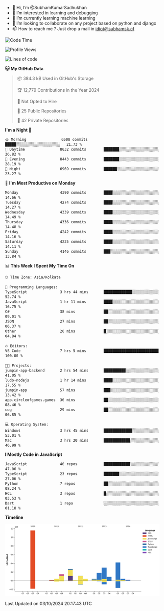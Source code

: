- 👋 Hi, I’m @SubhamKumarSadhukhan
- 👀 I’m interested in learning and debugging
- 🌱 I’m currently learning machine learning
- 💞️ I’m looking to collaborate on any project based on python and django
- 📫 How to reach me ?
      Just drop a mail in idiot@subhamsk.cf

<!---
SubhamKumarSadhukhan/SubhamKumarSadhukhan is a ✨ special ✨ repository because its `README.md` (this file) appears on your GitHub profile.
You can click the Preview link to take a look at your changes.
--->


<!--START_SECTION:waka-->
![Code Time](http://img.shields.io/badge/Code%20Time-2%2C553%20hrs%2026%20mins-blue)

![Profile Views](http://img.shields.io/badge/Profile%20Views-5-blue)

![Lines of code](https://img.shields.io/badge/From%20Hello%20World%20I%27ve%20Written-2.8%20million%20lines%20of%20code-blue)

**🐱 My GitHub Data** 

> 📦 384.3 kB Used in GitHub's Storage 
 > 
> 🏆 12,779 Contributions in the Year 2024
 > 
> 🚫 Not Opted to Hire
 > 
> 📜 25 Public Repositories 
 > 
> 🔑 42 Private Repositories 
 > 
**I'm a Night 🦉** 

```text
🌞 Morning                6508 commits        █████░░░░░░░░░░░░░░░░░░░░   21.73 % 
🌆 Daytime                8032 commits        ███████░░░░░░░░░░░░░░░░░░   26.82 % 
🌃 Evening                8443 commits        ███████░░░░░░░░░░░░░░░░░░   28.19 % 
🌙 Night                  6969 commits        ██████░░░░░░░░░░░░░░░░░░░   23.27 % 
```
📅 **I'm Most Productive on Monday** 

```text
Monday                   4390 commits        ████░░░░░░░░░░░░░░░░░░░░░   14.66 % 
Tuesday                  4274 commits        ████░░░░░░░░░░░░░░░░░░░░░   14.27 % 
Wednesday                4339 commits        ████░░░░░░░░░░░░░░░░░░░░░   14.49 % 
Thursday                 4336 commits        ████░░░░░░░░░░░░░░░░░░░░░   14.48 % 
Friday                   4242 commits        ████░░░░░░░░░░░░░░░░░░░░░   14.16 % 
Saturday                 4225 commits        ████░░░░░░░░░░░░░░░░░░░░░   14.11 % 
Sunday                   4146 commits        ███░░░░░░░░░░░░░░░░░░░░░░   13.84 % 
```


📊 **This Week I Spent My Time On** 

```text
🕑︎ Time Zone: Asia/Kolkata

💬 Programming Languages: 
TypeScript               3 hrs 44 mins       █████████████░░░░░░░░░░░░   52.74 % 
JavaScript               1 hr 11 mins        ████░░░░░░░░░░░░░░░░░░░░░   16.75 % 
C#                       38 mins             ██░░░░░░░░░░░░░░░░░░░░░░░   09.01 % 
JSON                     27 mins             ██░░░░░░░░░░░░░░░░░░░░░░░   06.37 % 
Other                    20 mins             █░░░░░░░░░░░░░░░░░░░░░░░░   04.84 % 

🔥 Editors: 
VS Code                  7 hrs 5 mins        █████████████████████████   100.00 % 

🐱‍💻 Projects: 
jumpin-app-backend       2 hrs 54 mins       ██████████░░░░░░░░░░░░░░░   41.05 % 
ludo-nodejs              1 hr 14 mins        ████░░░░░░░░░░░░░░░░░░░░░   17.55 % 
jumpin-app               57 mins             ███░░░░░░░░░░░░░░░░░░░░░░   13.42 % 
app.circleofgames.games  36 mins             ██░░░░░░░░░░░░░░░░░░░░░░░   08.46 % 
cog                      29 mins             ██░░░░░░░░░░░░░░░░░░░░░░░   06.85 % 

💻 Operating System: 
Windows                  3 hrs 45 mins       █████████████░░░░░░░░░░░░   53.01 % 
Mac                      3 hrs 20 mins       ████████████░░░░░░░░░░░░░   46.99 % 
```

**I Mostly Code in JavaScript** 

```text
JavaScript               40 repos            ████████████░░░░░░░░░░░░░   47.06 % 
TypeScript               23 repos            ███████░░░░░░░░░░░░░░░░░░   27.06 % 
Python                   7 repos             ██░░░░░░░░░░░░░░░░░░░░░░░   08.24 % 
HCL                      3 repos             █░░░░░░░░░░░░░░░░░░░░░░░░   03.53 % 
Dart                     1 repo              ░░░░░░░░░░░░░░░░░░░░░░░░░   01.18 % 
```



**Timeline**

![Lines of Code chart](https://raw.githubusercontent.com/SubhamKumarSadhukhan/SubhamKumarSadhukhan/main/assets/bar_graph.png)


 Last Updated on 03/10/2024 20:17:43 UTC
<!--END_SECTION:waka-->
